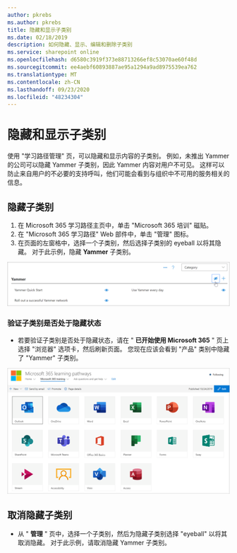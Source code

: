 ```yaml
---
author: pkrebs
ms.author: pkrebs
title: 隐藏和显示子类别
ms.date: 02/18/2019
description: 如何隐藏、显示、编辑和删除子类别
ms.service: sharepoint online
ms.openlocfilehash: d6580c3919f373e88713266ef8c53070ae60f48d
ms.sourcegitcommit: ee4aebf60893887ae95a1294a9ad8975539ea762
ms.translationtype: MT
ms.contentlocale: zh-CN
ms.lasthandoff: 09/23/2020
ms.locfileid: "48234304"
---
```

# <a name="hide-and-show-subcategories"></a>隐藏和显示子类别

使用 "学习路径管理" 页，可以隐藏和显示内容的子类别。 例如，未推出 Yammer 的公司可以隐藏 Yammer 子类别，因此 Yammer 内容对用户不可见。 这样可以防止来自用户的不必要的支持呼叫，他们可能会看到与组织中不可用的服务相关的信息。

## <a name="hide-a-subcategory"></a>隐藏子类别 

1. 在 Microsoft 365 学习路径主页中，单击 "Microsoft 365 培训" 磁贴。
2. 在 "Microsoft 365 学习路径" Web 部件中，单击 "管理" 图标。 
3. 在页面的左窗格中，选择一个子类别，然后选择子类别的 eyeball 以将其隐藏。 对于此示例，隐藏 **Yammer** 子类别。  

![cg-hidesubcat.png](media/cg-hidesubcat.png)

### <a name="verify-the-subcategory-is-hidden"></a>验证子类别是否处于隐藏状态
- 若要验证子类别是否处于隐藏状态，请在 " **已开始使用 Microsoft 365** " 页上选择 "浏览器" 选项卡，然后刷新页面。 您现在应该会看到 "产品" 类别中隐藏了 "Yammer" 子类别。 

![cg-hidesubcatrefresh.png](media/cg-hidesubcatrefresh.png)

## <a name="unhide-a-subcategory"></a>取消隐藏子类别 

- 从 " **管理** " 页中，选择一个子类别，然后为隐藏子类别选择 "eyeball" 以将其取消隐藏。 对于此示例，请取消隐藏 Yammer 子类别。